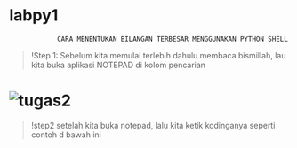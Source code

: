 # labpy1
                CARA MENENTUKAN BILANGAN TERBESAR MENGGUNAKAN PYTHON SHELL
>!Step 1:
Sebelum kita memulai terlebih dahulu membaca bismillah, lau kita buka aplikasi NOTEPAD di kolom pencarian
# ![tugas2](https://user-images.githubusercontent.com/46733453/52521033-9144b000-2ca3-11e9-97c0-fa60d0d70225.png)

>!step2
setelah kita buka notepad, lalu kita ketik kodinganya seperti contoh d bawah ini
